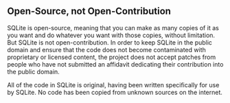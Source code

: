 ## Open\-Source, not Open\-Contribution



SQLite is open\-source, meaning that you can make as many copies of it as
you want and do whatever you want with those copies, without limitation.
But SQLite is not open\-contribution. In order to keep SQLite in the public
domain and ensure that the code does not become contaminated with proprietary
or licensed content, the project does not accept patches from people who
have not submitted an affidavit dedicating their contribution into the
public domain.


All of the code in SQLite is original, having been written
specifically for use by SQLite. No code has been copied from unknown
sources on the internet.







